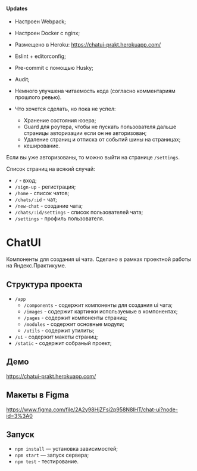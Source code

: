 #### Updates
* Настроен Webpack;
* Настроен Docker с nginx;
* Размещено в Heroku: https://chatui-prakt.herokuapp.com/
* Eslint + editorconfig;
* Pre-commit с помощью Husky;
* Audit;
* Немного улучшена читаемость кода (согласно комментариям прошлого ревью).


* Что хочется сделать, но пока не успел:
    * Хранение состояния юзера;
    * Guard для роутера, чтобы не пускать пользователя дальше страницы авторизации если он не авторизован;
    * Удаление страниц и отписка от событий шины на страницах;
    * кеширование.

Если вы уже авторизованы, то можно выйти на странице `/settings`.

Список страниц на всякий случай:
- `/` - вход;
- `/sign-up` - регистрация;
- `/home` - список чатов;
- `/chats/:id` - чат;
- `/new-chat` - создание чата;
- `/chats/:id/settings` - список пользователей чата;
- `/settings` - профиль пользователя.


# ChatUI
Компоненты для создания ui чата. Сделано в рамках проектной работы на Яндекс.Практикуме.

## Структура проекта
-  `/app`
    -  `/components` - содержит компоненты для создания ui чата;
    -  `/images` - содержит картинки используемые в компонентах;
    -  `/pages` - содержит компоненты страниц;
    -  `/modules` - содержит основные модули;
    -  `/utils` - содержит утилиты;
-  `/ui` - содержит макеты страниц;
-  `/static` - содержит собраный проект;

## Демо
https://chatui-prakt.herokuapp.com/

## Макеты в Figma
https://www.figma.com/file/2A2y98HjZFsi2p958N8lHT/chat-ui?node-id=3%3A0

## Запуск
- `npm install` — установка зависимостей;
- `npm start` — запуск сервера;
- `npm test` - тестирование.
